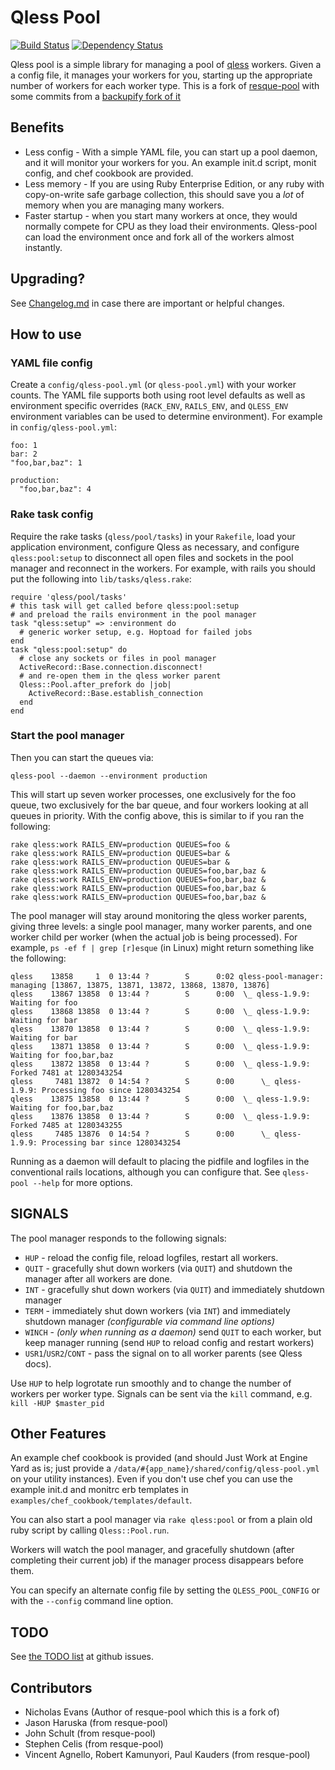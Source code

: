 Qless Pool
===========

[![Build Status](https://secure.travis-ci.org/backupify/qless-pool.png)](http://travis-ci.org/backupify/qless-pool)
[![Dependency Status](https://gemnasium.com/backupify/qless-pool.png)](https://gemnasium.com/backupify/qless-pool)

Qless pool is a simple library for managing a pool of
[qless](http://github.com/seomoz/qless) workers.  Given a a config file, it
manages your workers for you, starting up the appropriate number of workers for
each worker type.  This is a fork of [resque-pool](https://github.com/nevans/resque-pool) with some commits from a [backupify fork of it](https://github.com/backupify/resque-pool/tree/maintain_count)

Benefits
---------

* Less config - With a simple YAML file, you can start up a pool daemon, and it
  will monitor your workers for you.  An example init.d script, monit config,
  and chef cookbook are provided.
* Less memory - If you are using Ruby Enterprise Edition, or any ruby with
  copy-on-write safe garbage collection, this should save you a *lot* of memory
  when you are managing many workers.
* Faster startup - when you start many workers at once, they would normally
  compete for CPU as they load their environments.  Qless-pool can load the
  environment once and fork all of the workers almost instantly.

Upgrading?
-----------

See
[Changelog.md](https://github.com/backupify/qless-pool/blob/master/Changelog.md)
in case there are important or helpful changes.

How to use
-----------

### YAML file config

Create a `config/qless-pool.yml` (or `qless-pool.yml`) with your worker
counts.  The YAML file supports both using root level defaults as well as
environment specific overrides (`RACK_ENV`, `RAILS_ENV`, and `QLESS_ENV`
environment variables can be used to determine environment).  For example in
`config/qless-pool.yml`:

    foo: 1
    bar: 2
    "foo,bar,baz": 1

    production:
      "foo,bar,baz": 4

### Rake task config

Require the rake tasks (`qless/pool/tasks`) in your `Rakefile`, load your
application environment, configure Qless as necessary, and configure
`qless:pool:setup` to disconnect all open files and sockets in the pool
manager and reconnect in the workers.  For example, with rails you should put
the following into `lib/tasks/qless.rake`:

    require 'qless/pool/tasks'
    # this task will get called before qless:pool:setup
    # and preload the rails environment in the pool manager
    task "qless:setup" => :environment do
      # generic worker setup, e.g. Hoptoad for failed jobs
    end
    task "qless:pool:setup" do
      # close any sockets or files in pool manager
      ActiveRecord::Base.connection.disconnect!
      # and re-open them in the qless worker parent
      Qless::Pool.after_prefork do |job|
        ActiveRecord::Base.establish_connection
      end
    end

### Start the pool manager

Then you can start the queues via:

    qless-pool --daemon --environment production

This will start up seven worker processes, one exclusively for the foo queue,
two exclusively for the bar queue, and four workers looking at all queues in
priority.  With the config above, this is similar to if you ran the following:

    rake qless:work RAILS_ENV=production QUEUES=foo &
    rake qless:work RAILS_ENV=production QUEUES=bar &
    rake qless:work RAILS_ENV=production QUEUES=bar &
    rake qless:work RAILS_ENV=production QUEUES=foo,bar,baz &
    rake qless:work RAILS_ENV=production QUEUES=foo,bar,baz &
    rake qless:work RAILS_ENV=production QUEUES=foo,bar,baz &
    rake qless:work RAILS_ENV=production QUEUES=foo,bar,baz &

The pool manager will stay around monitoring the qless worker parents, giving
three levels: a single pool manager, many worker parents, and one worker child
per worker (when the actual job is being processed).  For example, `ps -ef f |
grep [r]esque` (in Linux) might return something like the following:

    qless    13858     1  0 13:44 ?        S      0:02 qless-pool-manager: managing [13867, 13875, 13871, 13872, 13868, 13870, 13876]
    qless    13867 13858  0 13:44 ?        S      0:00  \_ qless-1.9.9: Waiting for foo
    qless    13868 13858  0 13:44 ?        S      0:00  \_ qless-1.9.9: Waiting for bar
    qless    13870 13858  0 13:44 ?        S      0:00  \_ qless-1.9.9: Waiting for bar
    qless    13871 13858  0 13:44 ?        S      0:00  \_ qless-1.9.9: Waiting for foo,bar,baz
    qless    13872 13858  0 13:44 ?        S      0:00  \_ qless-1.9.9: Forked 7481 at 1280343254
    qless     7481 13872  0 14:54 ?        S      0:00      \_ qless-1.9.9: Processing foo since 1280343254
    qless    13875 13858  0 13:44 ?        S      0:00  \_ qless-1.9.9: Waiting for foo,bar,baz
    qless    13876 13858  0 13:44 ?        S      0:00  \_ qless-1.9.9: Forked 7485 at 1280343255
    qless     7485 13876  0 14:54 ?        S      0:00      \_ qless-1.9.9: Processing bar since 1280343254

Running as a daemon will default to placing the pidfile and logfiles in the
conventional rails locations, although you can configure that.  See
`qless-pool --help` for more options.

SIGNALS
-------

The pool manager responds to the following signals:

* `HUP`   - reload the config file, reload logfiles, restart all workers.
* `QUIT`  - gracefully shut down workers (via `QUIT`) and shutdown the manager
  after all workers are done.
* `INT`   - gracefully shut down workers (via `QUIT`) and immediately shutdown manager
* `TERM`  - immediately shut down workers (via `INT`) and immediately shutdown manager
  _(configurable via command line options)_
* `WINCH` - _(only when running as a daemon)_ send `QUIT` to each worker, but
  keep manager running (send `HUP` to reload config and restart workers)
* `USR1`/`USR2`/`CONT` - pass the signal on to all worker parents (see Qless docs).

Use `HUP` to help logrotate run smoothly and to change the number of workers
per worker type.  Signals can be sent via the `kill` command, e.g.
`kill -HUP $master_pid`

Other Features
--------------

An example chef cookbook is provided (and should Just Work at Engine Yard as
is; just provide a `/data/#{app_name}/shared/config/qless-pool.yml` on your
utility instances).  Even if you don't use chef you can use the example init.d
and monitrc erb templates in `examples/chef_cookbook/templates/default`.

You can also start a pool manager via `rake qless:pool` or from a plain old
ruby script by calling `Qless::Pool.run`.

Workers will watch the pool manager, and gracefully shutdown (after completing
their current job) if the manager process disappears before them.

You can specify an alternate config file by setting the `QLESS_POOL_CONFIG` or
with the `--config` command line option.

TODO
-----

See [the TODO list](https://github.com/backupify/qless-pool/issues) at github issues.

Contributors
-------------

* Nicholas Evans (Author of resque-pool which this is a fork of)
* Jason Haruska (from resque-pool)
* John Schult (from resque-pool)
* Stephen Celis (from resque-pool)
* Vincent Agnello, Robert Kamunyori, Paul Kauders (from resque-pool)

